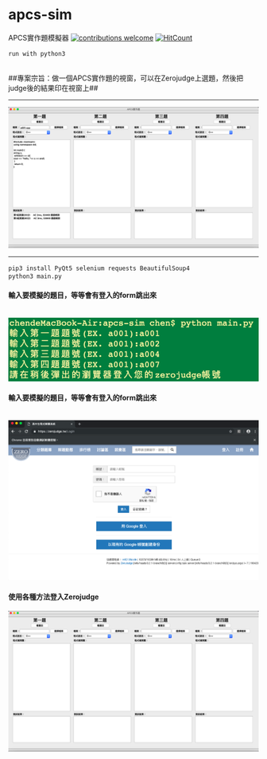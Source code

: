 # apcs-sim
APCS實作題模擬器
[![contributions welcome](https://img.shields.io/badge/contributions-welcome-brightgreen.svg?style=flat)](https://github.com/chenliTW/apcs-sim/issues)  [![HitCount](http://hits.dwyl.com/chenliTW/apcs-sim.svg)](http://hits.dwyl.com/chenliTW/apcs-sim)
<br>
```
run with python3
```
<br>
##專案宗旨：做一個APCS實作題的視窗，可以在Zerojudge上選題，然後把judge後的結果印在視窗上##
<hr>
<img src="./img/0.png">
<hr>

```
pip3 install PyQt5 selenium requests BeautifulSoup4
python3 main.py
```
<h4>輸入要模擬的題目，等等會有登入的form跳出來</h4>
<br>
<img src="./img/1.png">
<br>
<h4>輸入要模擬的題目，等等會有登入的form跳出來</h4>
<br>
<img src="./img/2.png">
<br>
<h4>使用各種方法登入Zerojudge</h4>
<img src="./img/3.png">